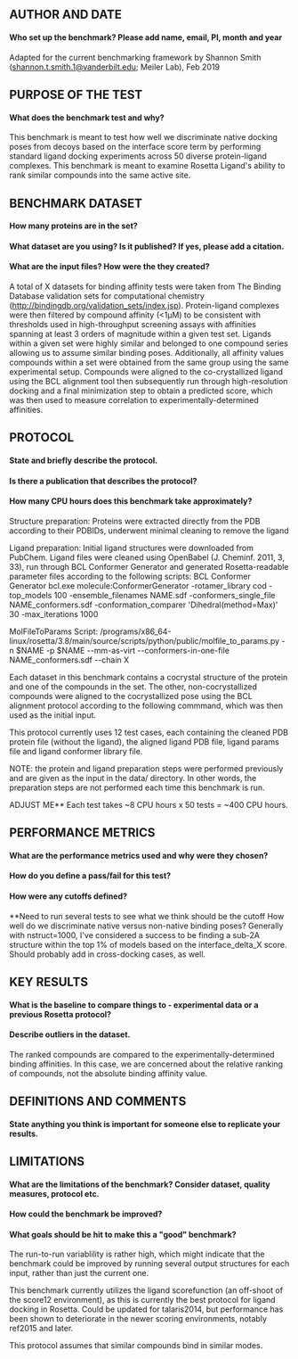## AUTHOR AND DATE
#### Who set up the benchmark? Please add name, email, PI, month and year

Adapted for the current benchmarking framework by Shannon Smith (shannon.t.smith.1@vanderbilt.edu; Meiler Lab), Feb 2019 

## PURPOSE OF THE TEST
#### What does the benchmark test and why?

This benchmark is meant to test how well we discriminate native docking poses from decoys based on the interface score term by performing standard ligand docking experiments across 50 diverse protein-ligand complexes. 
This benchmark is meant to examine Rosetta Ligand's ability to rank similar compounds into the same active site. 

## BENCHMARK DATASET
#### How many proteins are in the set?
#### What dataset are you using? Is it published? If yes, please add a citation.
#### What are the input files? How were the they created?

A total of X datasets for binding affinity tests were taken from The Binding Database validation sets for computational chemistry (http://bindingdb.org/validation_sets/index.jsp). Protein-ligand complexes were then filtered by compound affinity (<1μM) to be consistent with thresholds used in high-throughput screening assays with affinities spanning at least 3 orders of magnitude within a given test set. Ligands within a given set were highly similar and belonged to one compound series allowing us to assume similar binding poses. Additionally, all affinity values compounds within a set were obtained from the same group using the same experimental setup. Compounds were aligned to the co-crystallized ligand using the BCL alignment tool then subsequently run through high-resolution docking and a final minimization step to obtain a predicted score, which was then used to measure correlation to experimentally-determined affinities.

## PROTOCOL
#### State and briefly describe the protocol.
#### Is there a publication that describes the protocol?
#### How many CPU hours does this benchmark take approximately?

Structure preparation:
Proteins were extracted directly from the PDB according to their PDBIDs, underwent minimal cleaning to remove the ligand 

Ligand preparation:
Initial ligand structures were downloaded from PubChem. Ligand files were cleaned using OpenBabel (J. Cheminf. 2011, 3, 33), run through BCL Conformer Generator and generated Rosetta-readable parameter files according to the following scripts:
BCL Conformer Generator
bcl.exe molecule:ConformerGenerator -rotamer_library cod -top_models 100 -ensemble_filenames NAME.sdf -conformers_single_file NAME_conformers.sdf -conformation_comparer 'Dihedral(method=Max)' 30 -max_iterations 1000 

MolFileToParams Script:
/programs/x86_64-linux/rosetta/3.8/main/source/scripts/python/public/molfile_to_params.py -n $NAME -p $NAME --mm-as-virt --conformers-in-one-file NAME_conformers.sdf --chain X

Each dataset in this benchmark contains a cocrystal structure of the protein and one of the compounds in the set. The other, non-cocrystallized compounds were aligned to the cocrystallized pose using the BCL alignment protocol according to the following commmand, which was then used as the initial input.

This protocol currently uses 12 test cases, each containing the cleaned PDB protein file (without the ligand), the aligned ligand PDB file, ligand params file and ligand conformer library file. 

NOTE: the protein and ligand preparation steps were performed previously and are given as the input in the data/ directory. In other words, the preparation steps are not performed each time this benchmark is run.

ADJUST ME** Each test takes ~8 CPU hours x 50 tests = ~400 CPU hours.

## PERFORMANCE METRICS
#### What are the performance metrics used and why were they chosen?
#### How do you define a pass/fail for this test?
#### How were any cutoffs defined?
**Need to run several tests to see what we think should be the cutoff
How well do we discriminate native versus non-native binding poses? Generally with nstruct=1000, I've considered a success to be finding a sub-2A structure within the top 1% of models based on the interface_delta_X score. Should probably add in cross-docking cases, as well. 

## KEY RESULTS
#### What is the baseline to compare things to - experimental data or a previous Rosetta protocol?
#### Describe outliers in the dataset. 

The ranked compounds are compared to the experimentally-determined binding affinities. In this case, we are concerned about the relative ranking of compounds, not the absolute binding affinity value. 

## DEFINITIONS AND COMMENTS
#### State anything you think is important for someone else to replicate your results. 

## LIMITATIONS
#### What are the limitations of the benchmark? Consider dataset, quality measures, protocol etc. 
#### How could the benchmark be improved?
#### What goals should be hit to make this a "good" benchmark?

The run-to-run variablility is rather high, which might indicate that the benchmark could be improved by running several output structures for each input, rather than just the current one.

This benchmark currently utilizes the ligand scorefunction (an off-shoot of the score12 environment), as this is currently the best protocol for ligand docking in Rosetta. Could be updated for talaris2014, but performance has been shown to deteriorate in the newer scoring environments, notably ref2015 and later. 

This protocol assumes that similar compounds bind in similar modes. 
